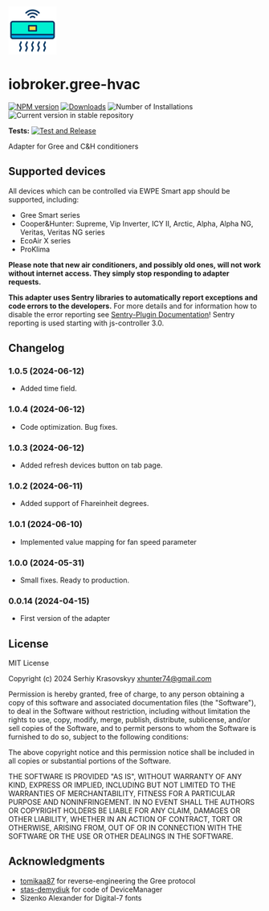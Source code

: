 ![Logo](admin/air-conditioner.png)
# iobroker.gree-hvac

[![NPM version](https://img.shields.io/npm/v/iobroker.gree-hvac.svg)](https://www.npmjs.com/package/iobroker.gree-hvac)
[![Downloads](https://img.shields.io/npm/dm/iobroker.gree-hvac.svg)](https://www.npmjs.com/package/iobroker.gree-hvac)
![Number of Installations](https://iobroker.live/badges/template-installed.svg)
![Current version in stable repository](https://iobroker.live/badges/gree-hvac-stable.svg)

**Tests:** [![Test and Release](https://github.com/xhunter74/ioBroker.gree-hvac/actions/workflows/test-and-release.yml/badge.svg)](https://github.com/xhunter74/ioBroker.gree-hvac/actions/workflows/test-and-release.yml)

Adapter for Gree and C&amp;H conditioners

## Supported devices
All devices which can be controlled via EWPE Smart app should be supported, including:

- Gree Smart series
- Cooper&Hunter: Supreme, Vip Inverter, ICY II, Arctic, Alpha, Alpha NG, Veritas, Veritas NG series
- EcoAir X series
- ProKlima

**Please note that new air conditioners, and possibly old ones, will not work without internet access. They simply stop responding to adapter requests.**

**This adapter uses Sentry libraries to automatically report exceptions and code errors to the developers.** For more details and for information how to disable the error reporting see [Sentry-Plugin Documentation](https://github.com/ioBroker/plugin-sentry#plugin-sentry)! Sentry reporting is used starting with js-controller 3.0.

## Changelog
### 1.0.5 (2024-06-12)
 - Added time field.
### 1.0.4 (2024-06-12)
 - Code optimization. Bug fixes.
### 1.0.3 (2024-06-12)
 - Added refresh devices button on tab page.
### 1.0.2 (2024-06-11)
 - Added support of Fhareinheit degrees.
### 1.0.1 (2024-06-10)
 - Implemented value mapping for fan speed parameter
### 1.0.0 (2024-05-31)
 - Small fixes. Ready to production.
### 0.0.14 (2024-04-15)
 - First version of the adapter

## License
MIT License

Copyright (c) 2024 Serhiy Krasovskyy xhunter74@gmail.com

Permission is hereby granted, free of charge, to any person obtaining a copy
of this software and associated documentation files (the "Software"), to deal
in the Software without restriction, including without limitation the rights
to use, copy, modify, merge, publish, distribute, sublicense, and/or sell
copies of the Software, and to permit persons to whom the Software is
furnished to do so, subject to the following conditions:

The above copyright notice and this permission notice shall be included in all
copies or substantial portions of the Software.

THE SOFTWARE IS PROVIDED "AS IS", WITHOUT WARRANTY OF ANY KIND, EXPRESS OR
IMPLIED, INCLUDING BUT NOT LIMITED TO THE WARRANTIES OF MERCHANTABILITY,
FITNESS FOR A PARTICULAR PURPOSE AND NONINFRINGEMENT. IN NO EVENT SHALL THE
AUTHORS OR COPYRIGHT HOLDERS BE LIABLE FOR ANY CLAIM, DAMAGES OR OTHER
LIABILITY, WHETHER IN AN ACTION OF CONTRACT, TORT OR OTHERWISE, ARISING FROM,
OUT OF OR IN CONNECTION WITH THE SOFTWARE OR THE USE OR OTHER DEALINGS IN THE
SOFTWARE.

## Acknowledgments
- [tomikaa87](https://github.com/tomikaa87) for reverse-engineering the Gree protocol
- [stas-demydiuk](https://github.com/stas-demydiuk) for code of DeviceManager
- Sizenko Alexander for Digital-7 fonts
